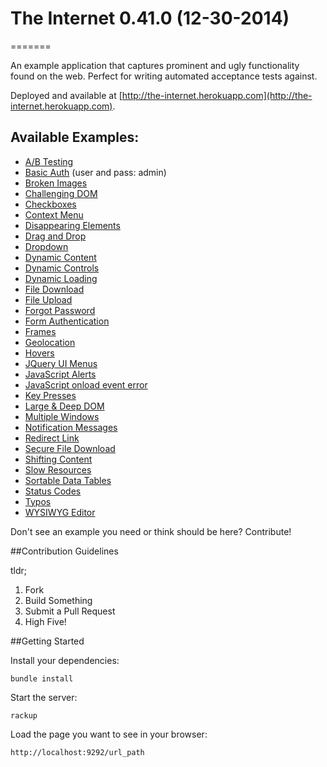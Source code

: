 # The Internet 0.41.0 (12-30-2014)
=======

An example application that captures prominent and ugly functionality found on the web. Perfect for writing automated acceptance tests against.

Deployed and available at [http://the-internet.herokuapp.com](http://the-internet.herokuapp.com).

## Available Examples:

+ [A/B Testing](http://the-internet.herokuapp.com/abtest)
+ [Basic Auth](http://the-internet.herokuapp.com/basic_auth) (user and pass: admin)
+ [Broken Images](http://the-internet.herokuapp.com/broken_images)
+ [Challenging DOM](http://the-internet.herokuapp.com/challenging_dom)
+ [Checkboxes](http://the-internet.herokuapp.com/checkboxes)
+ [Context Menu](http://the-internet.herokuapp.com/context_menu)
+ [Disappearing Elements](http://the-internet.herokuapp.com/disappearing_elements)
+ [Drag and Drop](http://the-internet.herokuapp.com/drag_and_drop)
+ [Dropdown](http://the-internet.herokuapp.com/dropdown)
+ [Dynamic Content](http://the-internet.herokuapp.com/dynamic_content)
+ [Dynamic Controls](http://the-internet.herokuapp.com/dynamic_controls)
+ [Dynamic Loading](http://the-internet.herokuapp.com/dynamic_loading)
+ [File Download](http://the-internet.herokuapp.com/download)
+ [File Upload](http://the-internet.herokuapp.com/upload)
+ [Forgot Password](http://the-internet.herokuapp.com/forgot_password)
+ [Form Authentication](http://the-internet.herokuapp.com/login)
+ [Frames](http://the-internet.herokuapp.com/frames)
+ [Geolocation](http://the-internet.herokuapp.com/geolocation)
+ [Hovers](http://the-internet.herokuapp.com/hovers)
+ [JQuery UI Menus](http://the-internet.herokuapp.com/jqueryui/menu)
+ [JavaScript Alerts](http://the-internet.herokuapp.com/javascript_alerts)
+ [JavaScript onload event error](http://the-internet.herokuapp.com/javascript_error)
+ [Key Presses](http://the-internet.herokuapp.com/key_presses)
+ [Large & Deep DOM](http://the-internet.herokuapp.com/large)
+ [Multiple Windows](http://the-internet.herokuapp.com/windows)
+ [Notification Messages](http://the-internet.herokuapp.com/notification_message)
+ [Redirect Link](http://the-internet.herokuapp.com/redirector)
+ [Secure File Download](http://the-internet.herokuapp.com/download_secure)
+ [Shifting Content](http://the-internet.herokuapp.com/shifting_content)
+ [Slow Resources](http://the-internet.herokuapp.com/slow)
+ [Sortable Data Tables](http://the-internet.herokuapp.com/tables)
+ [Status Codes](http://the-internet.herokuapp.com/status_codes)
+ [Typos](http://the-internet.herokuapp.com/typos)
+ [WYSIWYG Editor](http://the-internet.herokuapp.com/tinymce)


Don't see an example you need or think should be here? Contribute!

##Contribution Guidelines

tldr;

1. Fork
2. Build Something
3. Submit a Pull Request
4. High Five!

##Getting Started

Install your dependencies:

    bundle install

Start the server:

    rackup

Load the page you want to see in your browser:

    http://localhost:9292/url_path
